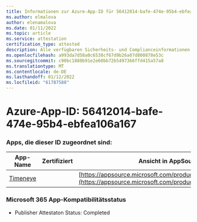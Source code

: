 ```yaml
---
title: Informationen zur Azure-App-ID für 56412014-bafe-474e-95b4-ebfea106a167
ms.author: elmalova
author: elenamalova
ms.date: 01/11/2022
ms.topic: article
ms.service: attestation
certification_type: attested
description: Alle verfügbaren Sicherheits- und Complianceinformationen für 56412014-bafe-474e-95b4-ebfea106a167.
ms.openlocfilehash: a993da7d58a0c6538cf67d9b26a07d800878e53c
ms.sourcegitcommit: c90bc1880b91e2e60bb72b5497366ffd415a57a8
ms.translationtype: MT
ms.contentlocale: de-DE
ms.lasthandoff: 01/12/2022
ms.locfileid: "61787588"
---
```

# <a name="azure-app-id-56412014-bafe-474e-95b4-ebfea106a167"></a>Azure-App-ID: 56412014-bafe-474e-95b4-ebfea106a167


### <a name="apps-associated-with-this-id"></a>Apps, die dieser ID zugeordnet sind:
| **App-Name** | **Zertifiziert** | **Ansicht in AppSource** |
|--------------|---------------|-----------------------|
| [Timeneye](https://docs.microsoft.com/microsoft-365-app-certification/forward/WA200001950) |  | [https://appsource.microsoft.com/product/office/WA200001950](https://appsource.microsoft.com/product/office/WA200001950) |

### <a name="microsoft-365-app-compliance-status"></a>Microsoft 365 App-Kompatibilitätsstatus
- Publisher Attestaton Status: Completed
